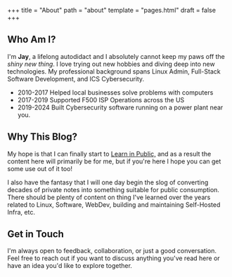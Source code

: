 +++
title = "About"
path = "about"
template = "pages.html"
draft = false
+++

## Who Am I?

I'm **Jay**, a lifelong autodidact and I absolutely cannot keep my paws off the *shiny new thing*. I love trying out new hobbies and diving deep into new technologies. My professional background spans Linux Admin, Full-Stack Software Development, and ICS Cybersecurity.

- 2010-2017 Helped local businesses solve problems with computers
- 2017-2019 Supported F500 ISP Operations across the US
- 2019-2024 Built Cybersecurity software running on a power plant near you.

## Why This Blog?

My hope is that I can finally start to [Learn in Public,](https://www.swyx.io/learn-in-public) and as a result the content here will primarily be for me, but if you're here I hope you can get some use out of it too!

I also have the fantasy that I will one day begin the slog of converting decades of private notes into something suitable for public consumption. There should be plenty of content on thing I've learned over the years related to Linux, Software, WebDev, building and maintaining Self-Hosted Infra, etc.

## Get in Touch

I'm always open to feedback, collaboration, or just a good conversation. Feel free to reach out if you want to discuss anything you've read here or have an idea you'd like to explore together.
